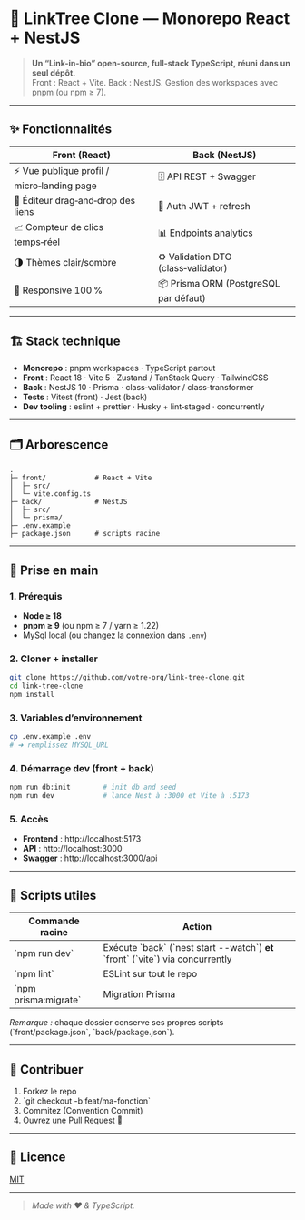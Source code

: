 # 🌳 LinkTree Clone — Monorepo React + NestJS

> **Un “Link-in-bio” open-source, full-stack TypeScript, réuni dans un seul dépôt.**  
> Front : React + Vite. Back : NestJS. Gestion des workspaces avec pnpm (ou npm ≥ 7).

---

## ✨ Fonctionnalités

| Front (React) | Back (NestJS) |
|---------------|---------------|
| ⚡ Vue publique profil / micro‑landing page | 🗄️ API REST + Swagger |
| 🎨 Éditeur drag‑and‑drop des liens | 🔐 Auth JWT + refresh |
| 📈 Compteur de clics temps‑réel | 📊 Endpoints analytics |
| 🌗 Thèmes clair/sombre | ⚙️ Validation DTO (class‑validator) |
| 📱 Responsive 100 % | 📦 Prisma ORM (PostgreSQL par défaut) |

---

## 🏗️ Stack technique

- **Monorepo** : pnpm workspaces · TypeScript partout
- **Front** : React 18 · Vite 5 · Zustand / TanStack Query · TailwindCSS
- **Back** : NestJS 10 · Prisma · class‑validator / class‑transformer
- **Tests** : Vitest (front) · Jest (back)
- **Dev tooling** : eslint + prettier · Husky + lint‑staged · concurrently

---

## 🗂️ Arborescence

```
.
├─ front/            # React + Vite
│  ├─ src/
│  └─ vite.config.ts
├─ back/             # NestJS
│  ├─ src/
│  └─ prisma/
├─ .env.example
├─ package.json      # scripts racine
```

---

## 🚀 Prise en main

### 1. Prérequis

- **Node ≥ 18**
- **pnpm ≥ 9** (ou npm ≥ 7 / yarn ≥ 1.22)
- MySql local (ou changez la connexion dans `.env`)

### 2. Cloner + installer

```bash
git clone https://github.com/votre-org/link-tree-clone.git
cd link-tree-clone
npm install       
```

### 3. Variables d’environnement

```bash
cp .env.example .env
# ➜ remplissez MYSQL_URL
```

### 4. Démarrage dev (front + back)

```bash
npm run db:init        # init db and seed 
npm run dev            # lance Nest à :3000 et Vite à :5173
```

### 5. Accès

- **Frontend** : http://localhost:5173
- **API**      : http://localhost:3000
- **Swagger**  : http://localhost:3000/api

---

## 📜 Scripts utiles

| Commande racine       | Action |
|-----------------------|--------|
| \`npm run dev\`       | Exécute \`back\` (\`nest start --watch\`) **et** \`front\` (\`vite\`) via concurrently |
| \`npm lint\`          | ESLint sur tout le repo |
| \`npm prisma:migrate\` | Migration Prisma |

*Remarque :* chaque dossier conserve ses propres scripts (\`front/package.json\`, \`back/package.json\`).

---

## 🤝 Contribuer

1. Forkez le repo
2. \`git checkout -b feat/ma-fonction\`
3. Commitez (Convention Commit)
4. Ouvrez une Pull Request 🚀

---

## 📄 Licence

[MIT](LICENSE)

---

> *Made with ♥ & TypeScript.*
